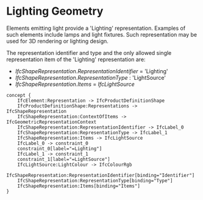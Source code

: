 Lighting Geometry
=================

Elements emitting light provide a 'Lighting' representation. Examples of such elements include lamps and light fixtures. Such representation may be used for 3D rendering or lighting design.

The representation identifier and type and the only allowed single representation item of the 'Lighting' representation are:

* _IfcShapeRepresentation_._RepresentationIdentifier_ = 'Lighting'
* _IfcShapeRepresentation_._RepresentationType_ : 'LightSource'
* _IfcShapeRepresentation_._Items_ = _IfcLightSource_

```
concept {
    IfcElement:Representation -> IfcProductDefinitionShape
    IfcProductDefinitionShape:Representations -> IfcShapeRepresentation
    IfcShapeRepresentation:ContextOfItems -> IfcGeometricRepresentationContext
    IfcShapeRepresentation:RepresentationIdentifier -> IfcLabel_0
    IfcShapeRepresentation:RepresentationType -> IfcLabel_1
    IfcShapeRepresentation:Items -> IfcLightSource
    IfcLabel_0 -> constraint_0
    constraint_0[label="=Lighting"]
    IfcLabel_1 -> constraint_1
    constraint_1[label="=LightSource"]
    IfcLightSource:LightColour -> IfcColourRgb
    IfcShapeRepresentation:RepresentationIdentifier[binding="Identifier"]
    IfcShapeRepresentation:RepresentationType[binding="Type"]
    IfcShapeRepresentation:Items[binding="Items"]
}
```
